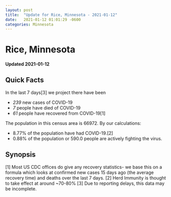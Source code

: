 ```yaml
---
layout: post
title:  "Update for Rice, Minnesota - 2021-01-12"
date:   2021-01-12 01:01:29 -0600
categories: Minnesota
---
```


# Rice, Minnesota
#### Updated 2021-01-12

## Quick Facts

In the last 7 days[3] we project there have been
- *239* new cases of COVID-19
- *7* people have died of COVID-19
- *61* people have recovered from COVID-19[1]

The population in this census area is 66972. By our calculations:
- 8.77% of the population have had COVID-19.[2]
- 0.88% of the population or 590.0 people are actively fighting the virus.

## Synopsis




[1] Most US CDC offices do give any recovery statistics- we base this on a formula which looks at confirmed new cases
15 days ago (the average recovery time) and deaths over the last 7 days.
[2] Herd Immunity is thought to take effect at around ~70-80%
[3] Due to reporting delays, this data may be incomplete. 
    